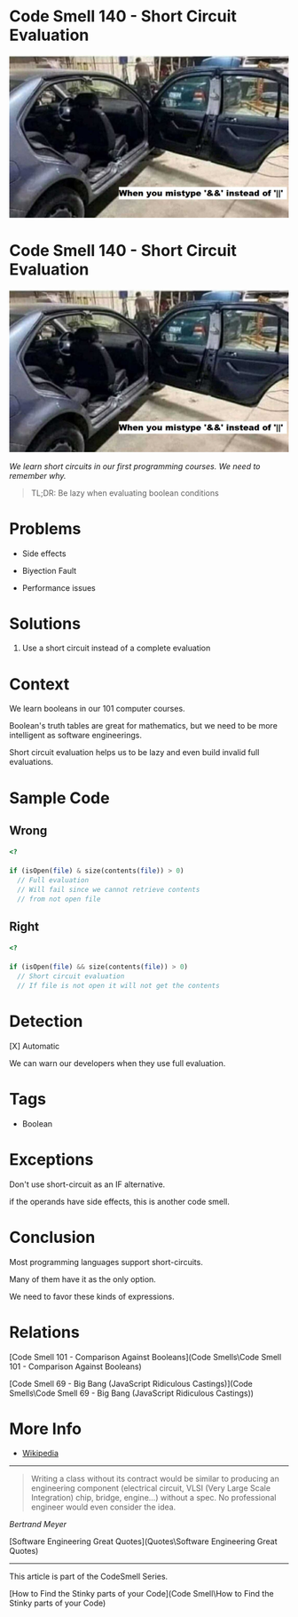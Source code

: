 # Code Smell 140 - Short Circuit Evaluation

![Code Smell 140 - Short Circuit Evaluation](shortcircuit.jpg)

# Code Smell 140 - Short Circuit Evaluation

![Code Smell 140 - Short Circuit Evaluation](shortcircuit.jpg)

*We learn short circuits in our first programming courses. We need to remember why.*

> TL;DR: Be lazy when evaluating boolean conditions

# Problems

- Side effects

- Biyection Fault

- Performance issues

# Solutions

1. Use a short circuit instead of a complete evaluation

# Context

We learn booleans in our 101 computer courses.

Boolean's truth tables are great for mathematics, but we need to be more intelligent as software engineerings.

Short circuit evaluation helps us to be lazy and even build invalid full evaluations.  

# Sample Code

## Wrong

[Gist Url]: # (https://gist.github.com/mcsee/57e3cb3fc3c5e8c90a544834022f3ab8)
```php
<?

if (isOpen(file) & size(contents(file)) > 0)
  // Full evaluation 
  // Will fail since we cannot retrieve contents 
  // from not open file
```

## Right

[Gist Url]: # (https://gist.github.com/mcsee/c548b8d38d7ddfd3dc98aa799ef975c1)
```php
<?

if (isOpen(file) && size(contents(file)) > 0)
  // Short circuit evaluation 
  // If file is not open it will not get the contents  
```

# Detection

[X] Automatic 

We can warn our developers when they use full evaluation.

# Tags

- Boolean

# Exceptions

Don't use short-circuit as an IF alternative. 

if the operands have side effects, this is another code smell. 

# Conclusion

Most programming languages support short-circuits. 

Many of them have it as the only option.

We need to favor these kinds of expressions.

# Relations

[Code Smell 101 - Comparison Against Booleans](Code Smells\Code Smell 101 - Comparison Against Booleans)

[Code Smell 69 - Big Bang (JavaScript Ridiculous Castings)](Code Smells\Code Smell 69 - Big Bang (JavaScript Ridiculous Castings))

# More Info

- [Wikipedia](https://en.wikipedia.org/wiki/Short-circuit_evaluation)

* * *

> Writing a class without its contract would be similar to producing an engineering component (electrical circuit, VLSI (Very Large Scale Integration) chip, bridge, engine...) without a spec. No professional engineer would even consider the idea.

_Bertrand Meyer_
 
[Software Engineering Great Quotes](Quotes\Software Engineering Great Quotes)

* * *

This article is part of the CodeSmell Series.

[How to Find the Stinky parts of your Code](Code Smell\How to Find the Stinky parts of your Code)